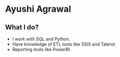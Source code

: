 # Ayushi Agrawal

## What I do?
- I work with SQL and Python.
- Have knowledge of ETL tools like SSIS and Talend.
- Reporting tools like PowerBI.
